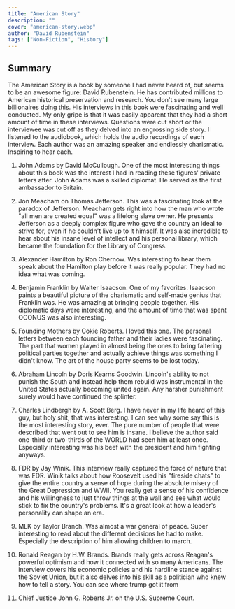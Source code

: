 ```yaml
---
title: "American Story"
description: ""
cover: "american-story.webp"
author: "David Rubenstein"
tags: ["Non-Fiction", "History"]
---
```


## Summary 
The American Story is a book by someone I had never heard of, but seems to be an awesome figure: David Rubenstein. He has contributed millions to American historical preservation and research. You don't see many large billionaires doing this. His interviews in this book were fascinating and well conducted. My only gripe is that it was easily apparent that they had a short amount of time in these interviews. Questions were cut short or the interviewee was cut off as they delved into an engrossing side story. I listened to the audiobook, which holds the audio recordings of each interview. Each author was an amazing speaker and endlessly charismatic. Inspiring to hear each.

1. John Adams by David McCullough.
One of the most interesting things about this book was the interest I had in reading these figures' private letters after. John Adams was a skilled diplomat. He served as the first ambassador to Britain.

2. Jon Meacham on Thomas Jefferson.
This was a fascinating look at the paradox of Jefferson. Meacham gets right into how the man who wrote "all men are created equal" was a lifelong slave owner. He presents Jefferson as a deeply complex figure who gave the country an ideal to strive for, even if he couldn't live up to it himself. It was also incredible to hear about his insane level of intellect and his personal library, which became the foundation for the Library of Congress.

3. Alexander Hamilton by Ron Chernow.
Was interesting to hear them speak about the Hamilton play before it was really popular. They had no idea what was coming.

4. Benjamin Franklin by Walter Isaacson.
One of my favorites. Isaacson paints a beautiful picture of the charismatic and self-made genius that Franklin was. He was amazing at bringing people together. His diplomatic days were interesting, and the amount of time that was spent OCONUS was also interesting.

5. Founding Mothers by Cokie Roberts.
I loved this one. The personal letters between each founding father and their ladies were fascinating. The part that women played in almost being the ones to bring faltering political parties together and actually achieve things was something I didn't know. The art of the house party seems to be lost today.

6. Abraham Lincoln by Doris Kearns Goodwin.
Lincoln's ability to not punish the South and instead help them rebuild was instrumental in the United States actually becoming united again. Any harsher punishment surely would have continued the splinter.

7. Charles Lindbergh by A. Scott Berg.
I have never in my life heard of this guy, but holy shit, that was interesting. I can see why some say this is the most interesting story, ever. The pure number of people that were described that went out to see him is insane. I believe the author said one-third or two-thirds of the WORLD had seen him at least once. Especially interesting was his beef with the president and him fighting anyways.

8. FDR by Jay Winik.
This interview really captured the force of nature that was FDR. Winik talks about how Roosevelt used his "fireside chats" to give the entire country a sense of hope during the absolute misery of the Great Depression and WWII. You really get a sense of his confidence and his willingness to just throw things at the wall and see what would stick to fix the country's problems. It's a great look at how a leader's personality can shape an era.

10. MLK by Taylor Branch.
Was almost a war general of peace. Super interesting to read about the different decisions he had to make. Especially the description of him allowing children to march. 

12. Ronald Reagan by H.W. Brands.
 Brands really gets across Reagan's powerful optimism and how it connected with so many Americans. The interview covers his economic policies and his hardline stance against the Soviet Union, but it also delves into his skill as a politician who knew how to tell a story. You can see where trump got it from 

13. Chief Justice John G. Roberts Jr. on the U.S. Supreme Court.
